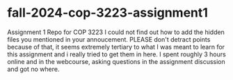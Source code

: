 # fall-2024-cop-3223-assignment1
Assignment 1 Repo for COP 3223
I could not find out how to add the hidden files you mentioned in your annoucement. PLEASE don't detract points because of that, it seems extremely tertiary to what I was meant to learn for this assignment and i really tried to get them in here. I spent roughly 3 hours online and in the webcourse, asking questions in the assignment discussion and got no where.
